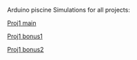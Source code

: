 Arduino piscine
Simulations for all projects:

  [Proj1 main](https://wokwi.com/projects/409547678205552641)

  [Proj1 bonus1](https://wokwi.com/projects/409547678205552641)
  
  [Proj1 bonus2](https://wokwi.com/projects/409547678205552641)
